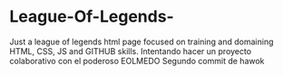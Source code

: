 # League-Of-Legends-
Just a league of legends html page focused on training and domaining HTML, CSS, JS and GITHUB skills.
Intentando hacer un proyecto colaborativo con el poderoso EOLMEDO
Segundo commit de hawok
